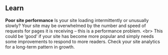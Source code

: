 
## Learn

**Poor site performance**
Is your site loading intermittently or unusually slowly? Your site may be overwhelmed by the number and speed of requests for pages it is receiving – this is a performance problem.
&lt;br&gt;
This could be ‘good’ if your site has become more popular and simply needs some improvements to respond to more readers. Check your site analytics for a long-term pattern in growth.